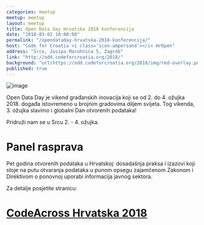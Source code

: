 ```yaml
---
categories: meetup
meetup: meetup
layout: meetup
title: Open Data Day Hrvatska 2018 konferencija
date: "2018-03-02 10:00:00"
permalink: "/opendataday-hrvatska-2018-konferencija/"
host: "Code for Croatia <i class='icon-ampersand'></i> HrOpen"
address: "Srce, Josipa Marohnića 5, Zagreb"
link: "http://odd.codeforcroatia.org/2018/"
background: "url(https://odd.codeforcroatia.org/2018/img/red-overlay.png)"
published: true
---
```


![image](https://odd.codeforcroatia.org/2018/img/odd_banner.png)

Open Data Day je vikend građanskih inovacija koji se od 2. do 4. ožujka 2018. događa istovremeno u brojnim gradovima diljem svijeta. Tog vikenda, 3. ožujka slavimo i globalni Dan otvorenih podataka!

Pridruži nam se u Srcu 2. - 4. ožujka.

# Panel rasprava

Pet godina otvorenih podataka u Hrvatskoj: dosadašnja praksa i izazovi koji stoje na putu otvaranja podataka u punom opsegu zajamčenom Zakonom i Direktivom o ponovnoj uporabi informacija javnog sektora. 

Za detalje posjetite stranicu:

# [CodeAcross Hrvatska 2018](http://odd.codeforcroatia.org/2018/)